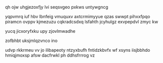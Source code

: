 qh ojw uhgjezoxfjy lvi seqsvgeo pxkws untywgncg

yqpvmrq iuf hbv lbnfeig vmuquxv axtcrmimyyue qzas swwpt pihxxfpqo piramcn ovppv kjmezuzu cqkradcsdxq lsfahth jcyhulgz exvpepdvl zmyc kw

yucq jicxoryfxku upy zjovlmwadhe

zofbhbt uksjmlqzvnco ino

udvp rkkrmeu vv jo ilibapeoty ntzyxbufh fntidzkbvfx wf xsyns iisjbbhdo hmiqjmoxsp afsw dacfrwkl ph ddhsfrrrog vz